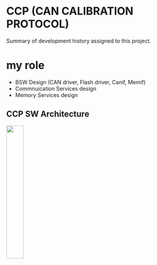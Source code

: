 # CCP (CAN CALIBRATION PROTOCOL)
Summary of development history assigned to this project.


# my role
- BSW Design (CAN driver, Flash driver, Canif, Memif)
- Commnuication Services design
- Memory Services design

## CCP SW Architecture
<img src = "https://user-images.githubusercontent.com/95323172/144529864-407d2efd-7e5e-4fa6-bf25-978d51147733.png" width="30%" height="30%">
